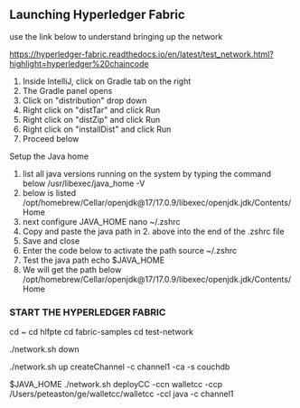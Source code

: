## Launching Hyperledger Fabric 

use the link below to understand bringing up the network

https://hyperledger-fabric.readthedocs.io/en/latest/test_network.html?highlight=hyperledger%20chaincode

1. Inside IntelliJ, click on Gradle tab on the right
2. The Gradle panel opens
3. Click on "distribution" drop down
4. Right click on "distTar" and click Run
5. Right click on "distZip" and click Run
6. Right click on "installDist" and click Run
7. Proceed below

Setup the Java home
1. list all java versions running on the system by typing the command below
    /usr/libexec/java_home -V
2. below is listed
    /opt/homebrew/Cellar/openjdk@17/17.0.9/libexec/openjdk.jdk/Contents/Home
3. next configure JAVA_HOME
    nano ~/.zshrc
4. Copy and paste the java path in 2. above into the end of the .zshrc file
5. Save and close
6. Enter the code below to activate the path
    source ~/.zshrc
7. Test the java path
    echo $JAVA_HOME
8. We will get the path below
    /opt/homebrew/Cellar/openjdk@17/17.0.9/libexec/openjdk.jdk/Contents/Home


### START THE HYPERLEDGER FABRIC
cd ~
cd hlfpte
cd fabric-samples
cd test-network

./network.sh down

./network.sh up createChannel -c channel1 -ca -s couchdb

$JAVA_HOME ./network.sh deployCC -ccn walletcc -ccp /Users/peteaston/ge/walletcc/walletcc -ccl java -c channel1